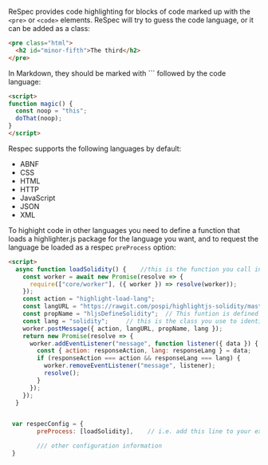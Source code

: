 ReSpec provides code highlighting for blocks of code marked up with the `<pre>` or `<code>` elements. ReSpec will try to guess the code language, or it can be added as a class:

```html
<pre class="html">
  <h2 id="minor-fifth">The third</h2>
</pre>
```

In Markdown, they should be marked with `\`` followed by the code language:


```html
<script>
function magic() {
  const noop = "this";
  doThat(noop);
}
</script>
```


Respec supports the following languages by default:

* ABNF
* CSS
* HTML
* HTTP
* JavaScript
* JSON
* XML

To highight code in other languages you need to define a function that loads a highlighter.js package for the language you want, and to request the language be loaded as a respec `preProcess` option:

```html
<script>
  async function loadSolidity() {    //this is the function you call in 'preProcess', to load the highlighter
    const worker = await new Promise(resolve => {
      require(["core/worker"], ({ worker }) => resolve(worker));
    });
    const action = "highlight-load-lang";
    const langURL = "https://rawgit.com/pospi/highlightjs-solidity/master/solidity.js";
    const propName = "hljsDefineSolidity";  // This funtion is defined in the highlighter being loaded
    const lang = "solidity";     // this is the class you use to identify the language
    worker.postMessage({ action, langURL, propName, lang });
    return new Promise(resolve => {
      worker.addEventListener("message", function listener({ data }) {
        const { action: responseAction, lang: responseLang } = data;
        if (responseAction === action && responseLang === lang) {
          worker.removeEventListener("message", listener);
          resolve();
        }
      });
    });
  }


 var respecConfig = {
        preProcess: [loadSolidity],    // i.e. add this line to your existing configuration

        /// other configuration information 
 }
```
